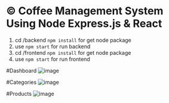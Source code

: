 # © Coffee Management System Using Node Express.js & React

1. cd /backend `npm install` for get node package
2. use `npm start` for run backend
3. cd /frontend `npm install` for get node package
4. use `npm start` for run frontend

#Dashboard
![image](https://github.com/user-attachments/assets/08e88cf2-5986-45c7-b056-cb0222b781b9)

#Categories
![image](https://github.com/user-attachments/assets/32c91a62-8fbf-4c54-b839-3057f7df6ff3)

#Products
![image](https://github.com/user-attachments/assets/6ce7ee9e-0806-46e9-b02c-2f5c65f87cbf)

